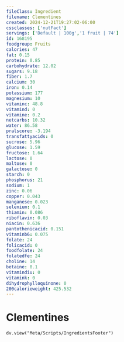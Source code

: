 ```yaml
---
fileClass: Ingredient
filename: Clementines
created: 2024-12-21T19:27:02-06:00
cssclasses: ['nutFact']
servings: ['Default | 100g','1 fruit | 74']
id: 168195
foodgroup: Fruits
calories: 47
fat: 0.15
protein: 0.85
carbohydrate: 12.02
sugars: 9.18
fiber: 1.7
calcium: 30
iron: 0.14
potassium: 177
magnesium: 10
vitaminc: 48.8
vitamind: 0
vitamine: 0.2
netcarbs: 10.32
water: 86.58
pralscore: -3.194
transfattyacids: 0
sucrose: 5.96
glucose: 1.59
fructose: 1.64
lactose: 0
maltose: 0
galactose: 0
starch: 0
phosphorus: 21
sodium: 1
zinc: 0.06
copper: 0.043
manganese: 0.023
selenium: 0.1
thiamin: 0.086
riboflavin: 0.03
niacin: 0.636
pantothenicacid: 0.151
vitaminb6: 0.075
folate: 24
folicacid: 0
foodfolate: 24
folatedfe: 24
choline: 14
betaine: 0.1
vitamindiu: 0
vitamink: 0
dihydrophylloquinone: 0
200calorieweight: 425.532
---
```


# Clementines

```dataviewjs
dv.view("Meta/Scripts/IngredientsFooter")
```